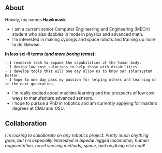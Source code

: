 ## About
Howdy, my names **Hawkmask**. 
- I am a current senior Computer Engineering and Engineering (MECH) student who also dabbles in modern physics and advanced math. 
- I’m interested in making cyborgs and space robots and training up more to do likewise. 

**In less sci-fi terms (*and more boring terms*):**
    
    - I research tech to expand the capabilities of the human body.
    - I design low cost solutions to help those with disabilities.
    - I develop tools that will one day allow us to know our solarsystem better.
    - I hope to one day pass my passion for helping others and learning on to the next generation.
    
- I'm really excited about machine learning and the prospects of low cost ways to manufacture advanced sensors.
- I hope to pursue a PhD in robotics and am currently applying for masters degrees at CMU and OSU. 

## Collaboration

*I’m looking to collaborate on any robotics project. Pretty much anything goes, but I'm especially interested in bipedal legged locomotion, human augmentation, novel sensing methods, space, and anything else cool!*

<!---
Hawkmask/Hawkmask is a ✨ special ✨ repository because its `README.md` (this file) appears on your GitHub profile.
You can click the Preview link to take a look at your changes.
--->
